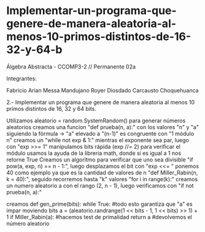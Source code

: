 ﻿# Implementar-un-programa-que-genere-de-manera-aleatoria-al-menos-10-primos-distintos-de-16-32-y-64-b

Álgebra Abstracta - CCOMP3-2 // Permanente 02a

Integrantes:

Fabricio Arian Messa Mandujano
Royer Diosdado Carcausto Choquehuanca

2.- Implementar un programa que genere de manera aleatoria al menos 10 primos distintos de 16, 32 y 64 bits.

Utilizamos aleatorio = random.SystemRandom() para generar números aleatorios
creamos una funcion "def prueba(n, a):" con los valores "n" y "a" siguiendo la fórmula -> "a" elevado a "(n-1)" es congruente con "1 módulo n"
creamos un "while not exp & 1:" mientras el exponente sea par, luego con "exp >>= 1" manipulamos bits rápida (exp //= 2)
para verificar el módulo usamos la ayuda de la libreria math, donde si es igual a 1 nos retorne True
Creamos un algoritmo para verificar que uno sea divisible "if pow(a, exp, n) == n - 1:", luego desplazamos el bit con "exp <<= "
ponemos 40 como ejemplo ya que es la cantidad de valores de n "def Miller_Rabin(n, k = 40):", seguido recorremos hasta "k" valores "for i in range(k):"
creamos un numero aleatorio a con el rango  (2, n - 1), luego verificamos con "if not prueba(n, a):"


creamos def gen_prime(bits):
    while True:
        #todo esto garantiza que "a" es impar moviendo bits
        a = (aleatorio.randrange(1 << bits - 1, 1 << bits) >> 1) + 1
        if Miller_Rabin(a): #hacemos test de primalidad
            return a #devolvemos el número aleatorio 
